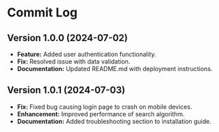 # Commit Log

## Version 1.0.0 (2024-07-02)

- **Feature:** Added user authentication functionality.
- **Fix:** Resolved issue with data validation.
- **Documentation:** Updated README.md with deployment instructions.

## Version 1.0.1 (2024-07-03)

- **Fix:** Fixed bug causing login page to crash on mobile devices.
- **Enhancement:** Improved performance of search algorithm.
- **Documentation:** Added troubleshooting section to installation guide.
